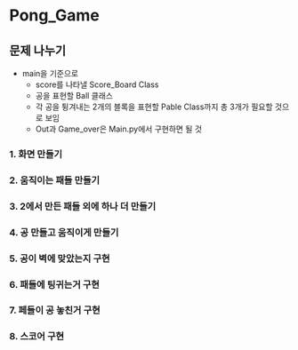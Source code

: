 # Pong_Game

## 문제 나누기
- main을 기준으로 
    - score를 나타낼 Score_Board Class
    - 공을 표현할 Ball 클래스
    - 각 공을 튕겨내는 2개의 블록을 표현할 Pable Class까지 총 3개가 필요할 것으로 보임
    - Out과 Game_over은 Main.py에서 구현하면 될 것

### 1. 화면 만들기
### 2. 움직이는 패들 만들기
### 3. 2에서 만든 패들 외에 하나 더 만들기
### 4. 공 만들고 움직이게 만들기
### 5. 공이 벽에 맞았는지 구현
### 6. 패들에 팅귀는거 구현
### 7. 페들이 공 놓친거 구현
### 8. 스코어 구현
